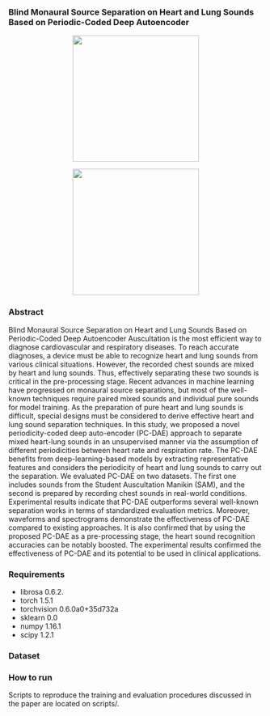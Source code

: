 ### Blind Monaural Source Separation on Heart and Lung Sounds Based on Periodic-Coded Deep Autoencoder
<p align="center">
  <img src="https://ieeexplore.ieee.org/mediastore_new/IEEE/content/media/6221020/9248684/9167389/tsao1-3016831-large.gif" width="250" height="250"/>
</p>
<p align="center">
  <img src="https://ieeexplore.ieee.org/mediastore_new/IEEE/content/media/6221020/9248684/9167389/tsao4-3016831-large.gif" width="250" height="250"/>
</p>

### Abstract
Blind Monaural Source Separation on Heart and Lung Sounds Based on Periodic-Coded Deep Autoencoder
Auscultation is the most efficient way to diagnose cardiovascular and respiratory diseases. To reach accurate diagnoses, a device must be able to recognize heart and lung sounds from various clinical situations. However, the recorded chest sounds are mixed by heart and lung sounds. Thus, effectively separating these two sounds is critical in the pre-processing stage. Recent advances in machine learning have progressed on monaural source separations, but most of the well-known techniques require paired mixed sounds and individual pure sounds for model training. As the preparation of pure heart and lung sounds is difficult, special designs must be considered to derive effective heart and lung sound separation techniques. In this study, we proposed a novel periodicity-coded deep auto-encoder (PC-DAE) approach to separate mixed heart-lung sounds in an unsupervised manner via the assumption of different periodicities between heart rate and respiration rate. The PC-DAE benefits from deep-learning-based models by extracting representative features and considers the periodicity of heart and lung sounds to carry out the separation. We evaluated PC-DAE on two datasets. The first one includes sounds from the Student Auscultation Manikin (SAM), and the second is prepared by recording chest sounds in real-world conditions. Experimental results indicate that PC-DAE outperforms several well-known separation works in terms of standardized evaluation metrics. Moreover, waveforms and spectrograms demonstrate the effectiveness of PC-DAE compared to existing approaches. It is also confirmed that by using the proposed PC-DAE as a pre-processing stage, the heart sound recognition accuracies can be notably boosted. The experimental results confirmed the effectiveness of PC-DAE and its potential to be used in clinical applications.
### Requirements
* librosa             0.6.2. 
* torch               1.5.1
* torchvision         0.6.0a0+35d732a
* sklearn             0.0
* numpy               1.16.1
* scipy               1.2.1
### Dataset

### How to run
Scripts to reproduce the training and evaluation procedures discussed in the paper are located on scripts/.
